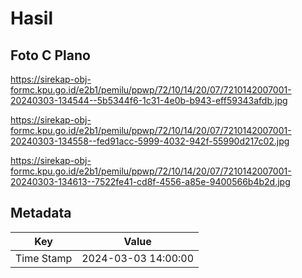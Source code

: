# Hasil

## Foto C Plano

https://sirekap-obj-formc.kpu.go.id/e2b1/pemilu/ppwp/72/10/14/20/07/7210142007001-20240303-134544--5b5344f6-1c31-4e0b-b943-eff59343afdb.jpg

https://sirekap-obj-formc.kpu.go.id/e2b1/pemilu/ppwp/72/10/14/20/07/7210142007001-20240303-134558--fed91acc-5999-4032-942f-55990d217c02.jpg

https://sirekap-obj-formc.kpu.go.id/e2b1/pemilu/ppwp/72/10/14/20/07/7210142007001-20240303-134613--7522fe41-cd8f-4556-a85e-9400566b4b2d.jpg


## Metadata

| Key        | Value               |
| ---------- | ------------------- |
| Time Stamp | 2024-03-03 14:00:00 |



